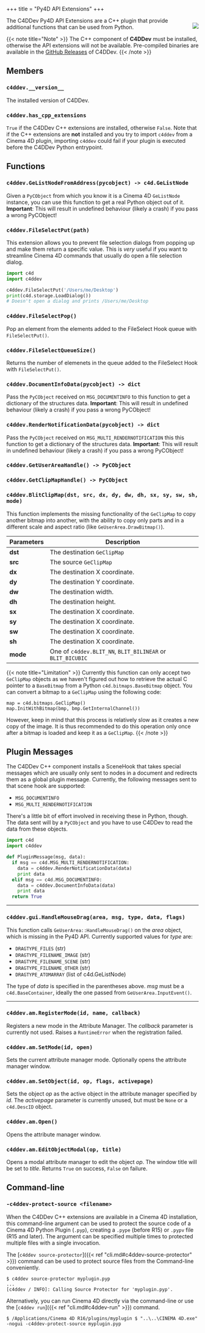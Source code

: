+++
title = "Py4D API Extensions"
+++

<p align="right" style="float: right; margin-left: 1em; margin-bottom: 1em"><img src="apex.png"></p>

The C4DDev Py4D API Extensions are a C++ plugin that provide additional
functions that can be used from Python.

{{< note title="Note" >}}
  The C++ component of **C4DDev** must be installed, otherwise the API
  extensions will not be available. Pre-compiled binaries are available in
  the [GitHub Releases](https://github.com/NiklasRosenstein/c4ddev/releases)
  of C4DDev.
{{< /note >}}

## Members

### `c4ddev.__version__`

The installed version of C4DDev.

### `c4ddev.has_cpp_extensions`

`True` if the C4DDev C++ extensions are installed, otherwise `False`. Note
that if the C++ extensions are **not** installed and you try to import
`c4ddev` from a Cinema 4D plugin, importing `c4ddev` could fail if your plugin
is executed before the C4DDev Python entrypoint.

## Functions

### `c4ddev.GeListNodeFromAddress(pycobject) -> c4d.GeListNode`

Given a `PyCObject` from which you know it is a Cinema 4D `GeListNode` instance,
you can use this function to get a real Python object out of it. __Important__:
This will result in undefined behaviour (likely a crash) if you pass a wrong PyCObject!

### `c4ddev.FileSelectPut(path)`

This extension allows you to prevent file selection dialogs from popping up
and make them return a specific value. This is *very* useful if you want to
streamline Cinema 4D commands that usually do open a file selection dialog.

```python
import c4d
import c4ddev

c4ddev.FileSelectPut('/Users/me/Desktop')
print(c4d.storage.LoadDialog())
# Doesn't open a dialog and prints /Users/me/Desktop
```

### `c4ddev.FileSelectPop()`

Pop an element from the elements added to the FileSelect Hook queue with
`FileSelectPut()`.

### `c4ddev.FileSelectQueueSize()`

Returns the number of elemenets in the queue added to the FileSelect Hook
with `FileSelectPut()`.

### `c4ddev.DocumentInfoData(pycobject) -> dict`

Pass the `PyCObject` received on `MSG_DOCUMENTINFO` to this function to get a
dictionary of the structures data. __Important__: This will result in undefined
behaviour (likely a crash) if you pass a wrong PyCObject!

### `c4ddev.RenderNotificationData(pycobject) -> dict`

Pass the `PyCObject` received on `MSG_MULTI_RENDERNOTIFICATION` this this function
to get a dictionary of the structures data. __Important__: This will result in
undefined behaviour (likely a crash) if you pass a wrong PyCObject!

### `c4ddev.GetUserAreaHandle() -> PyCObject`

### `c4ddev.GetClipMapHandle() -> PyCObject`

### `c4ddev.BlitClipMap(dst, src, dx, dy, dw, dh, sx, sy, sw, sh, mode)`

This function implements the missing functionality of the `GeClipMap` to copy
another bitmap into another, with the ability to copy only parts and in a
different scale and aspect ratio (like `GeUserArea.DrawBitmap()`).

Parameters | Description
-----------|------------
__dst__ | The destination `GeClipMap`
__src__ | The source `GeClipMap`
__dx__ | The destination X coordinate.
__dy__ | The destination Y coordinate.
__dw__ | The destination width.
__dh__ | The destination height.
__sx__ | The destination X coordinate.
__sy__ | The destination X coordinate.
__sw__ | The destination X coordinate.
__sh__ | The destination X coordinate.
__mode__ | One of `c4ddev.BLIT_NN`, `BLIT_BILINEAR` or `BLIT_BICUBIC`

{{< note title="Limitation" >}}
  Currently this function can only accept two `GeClipMap` objects as we
  haven't figured out how to retrieve the actual C pointer to a `BaseBitmap`
  from a Python `c4d.bitmaps.BaseBitmap` object. You can convert a bitmap
  to a `GeClipMap` using the following code:

  ```
  map = c4d.bitmaps.GeClipMap()
  map.InitWithBitmap(bmp, bmp.GetInternalChannel())
  ```

  However, keep in mind that this process is relatively slow as it creates
  a new copy of the image. It is thus recommended to do this operation only
  once after a bitmap is loaded and keep it as a `GeClipMap`.
{{< /note >}}

## Plugin Messages

The C4DDev C++ component installs a SceneHook that takes special messages
which are usually only sent to nodes in a document and redirects them as a
global plugin message. Currently, the following messages sent to that scene
hook are supported:

- `MSG_DOCUMENTINFO`
- `MSG_MULTI_RENDERNOTIFICATION`

There's a little bit of effort involved in receiving these in Python, though. The
data sent will by a `PyCObject` and you have to use C4DDev to read the data from these
objects.

```python
import c4d
import c4ddev

def PluginMessage(msg, data):
  if msg == c4d.MSG_MULTI_RENDERNOTIFICATION:
    data = c4ddev.RenderNotificationData(data)
    print data
  elif msg == c4d.MSG_DOCUMENTINFO:
    data = c4ddev.DocumentInfoData(data)
    print data
  return True
```

---

### `c4ddev.gui.HandleMouseDrag(area, msg, type, data, flags)`

This function calls `GeUserArea::HandleMouseDrag()` on the *area* object,
which is missing in the Py4D API. Currently supported values for *type*
are:

- `DRAGTYPE_FILES` (str)
- `DRAGTYPE_FILENAME_IMAGE` (str)
- `DRAGTYPE_FILENAME_SCENE` (str)
- `DRAGTYPE_FILENAME_OTHER` (str)
- `DRAGTYPE_ATOMARRAY` (list of c4d.GeListNode)

The type of *data* is specified in the parentheses above. *msg* must be
a `c4d.BaseContainer`, ideally the one passed from `GeUserArea.InputEvent()`.

---

### `c4ddev.am.RegisterMode(id, name, callback)`

Registers a new mode in the Attribute Manager. The *callback* parameter
is currently not used. Raises a `RuntimeError` when the registration failed.

### `c4ddev.am.SetMode(id, open)`

Sets the current attribute manager mode. Optionally opens the attribute
manager window.

### `c4ddev.am.SetObject(id, op, flags, activepage)`

Sets the object *op* as the active object in the attribute manager specified
by *id*. The *activepage* parameter is currently unused, but must be `None`
or a `c4d.DescID` object.

### `c4ddev.am.Open()`

Opens the attribute manager window.

### `c4ddev.am.EditObjectModal(op, title)`

Opens a modal attribute manager to edit the object *op*. The window title will
be set to *title*. Returns `True` on success, `False` on failure.

## Command-line

### `-c4ddev-protect-source <filename>`

When the C4DDev C++ extensions are available in a Cinema 4D installation,
this command-line argument can be used to protect the source code of a
Cinema 4D Python Plugin (`.pyp`), creating a `.pype` (before R15) or `.pypv`
file (R15 and later). The argument can be specified multiple times to protected
multiple files with a single invocation.

The [`c4ddev source-protector`]({{< ref "cli.md#c4ddev-source-protector" >}})
command can be used to protect source files from the Command-line conveniently.

    $ c4ddev source-protector myplugin.pyp
    ...
    [c4ddev / INFO]: Calling Source Protector for 'myplugin.pyp'.

Alternatively, you can run Cinema 4D directly via the command-line or use
the [`c4ddev run`]({{< ref "cli.md#c4ddev-run" >}}) command.

    $ /Applications/Cinema 4D R16/plugins/myplugin $ "..\..\CINEMA 4D.exe" -nogui -c4ddev-protect-source myplugin.pyp
